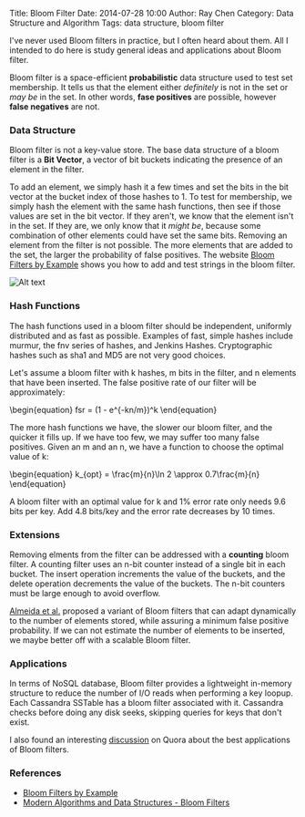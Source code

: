Title: Bloom Filter
Date: 2014-07-28 10:00 
Author: Ray Chen 
Category: Data Structure and Algorithm
Tags: data structure, bloom filter

I've never used Bloom filters in practice, but I often heard about them. All I intended to do here is study general ideas and applications about Bloom filter.

Bloom filter is a space-efficient **probabilistic** data structure used to test set membership. It tells us that the element either *definitely* is not in the set or *may be* in the set. In other words, **fase positives** are possible, however **false negatives** are not.

### Data Structure

Bloom filter is not a key-value store. The base data structure of a bloom filter is a **Bit Vector**, a vector of bit buckets indicating the presence of an element in the filter. 

To add an element, we simply hash it a few times and set the bits in the bit vector at the bucket index of those hashes to 1. To test for membership, we simply hash the element with the same hash functions, then see if those values are set in the bit vector. If they aren't, we know that the element isn't in the set. If they are, we only know that it *might be*, because some combination of other elements could have set the same bits. Removing an element from the filter is not possible. The more elements that are added to the set, the larger the probability of false positives. The website [Bloom Filters by Example] shows you how to add and test strings in the bloom filter.

![Alt text](http://www.raydevblog.us/images/bloom_filter.jpg)

### Hash Functions

The hash functions used in a bloom filter should be independent, uniformly distributed and as fast as possible. Examples of fast, simple hashes include murmur, the fnv series of hashes, and Jenkins Hashes. Cryptographic hashes such as sha1 and MD5 are not very good choices.

Let's assume a bloom filter with k hashes, m bits in the filter, and n elements that have been inserted. The false positive rate of our filter will be approximately:

\begin{equation} fsr = (1 - e^{-kn/m})^k \end{equation}

The more hash functions we have, the slower our bloom filter, and the quicker it fills up. If we have too few, we may suffer too many false positives. Given an m and an n, we have a function to choose the optimal value of k:

\begin{equation} k_{opt} = \frac{m}{n}\ln 2 \approx 0.7\frac{m}{n} \end{equation}

A bloom filter with an optimal value for k and 1% error rate only needs 9.6 bits per key. Add 4.8 bits/key and the error rate decreases by 10 times.

### Extensions

Removing elments from the filter can be addressed with a **counting** bloom filter. A counting filter uses an n-bit counter instead of a single bit in each bucket. The insert operation increments the value of the buckets, and the delete operation decrements the value of the buckets. The n-bit counters must be large enough to avoid overflow.

[Almeida et al.][1] proposed a variant of Bloom filters that can adapt dynamically to the number of elements stored, while assuring a minimum false positive probability. If we can not estimate the number of elements to be inserted, we maybe better off with a scalable Bloom filter. 

### Applications

In terms of NoSQL database, Bloom filter provides a lightweight in-memory structure to reduce the number of I/O reads when performing a key loopup. Each Cassandra SSTable has a bloom filter associated with it. Cassandra checks before doing any disk seeks, skipping queries for keys that don't exist.

I also found an interesting [discussion] on Quora about the best applications of Bloom filters.

### References

- [Bloom Filters by Example](http://billmill.org/bloomfilter-tutorial)
- [Modern Algorithms and Data Structures - Bloom Filters](http://www.slideshare.net/quipo/modern-algorithms-and-data-structures-1-bloom-filters-merkle-trees)

[Bloom Filters by Example]:http://billmill.org/bloomfilter-tutorial
[1]:http://gsd.di.uminho.pt/members/cbm/ps/dbloom.pdf
[discussion]:http://www.quora.com/Bloom-Filters/What-are-the-best-applications-of-Bloom-filters


[Creating a Simple Bloom Filter]:http://maxburstein.com/blog/creating-a-simple-bloom-filter/
[PyBloom]:https://github.com/jaybaird/python-bloomfilter
[Stackoverflow: Modern, high performance bloom filter in Python?]:http://stackoverflow.com/questions/311202/modern-high-performance-bloom-filter-in-python
[All you ever wanted to know about writing bloom filters]:http://spyced.blogspot.com/2009/01/all-you-ever-wanted-to-know-about.html
[dablooms - an open source, scalable, counting bloom filter library]:http://word.bitly.com/post/28558800777/dablooms-an-open-source-scalable-counting-bloom

























